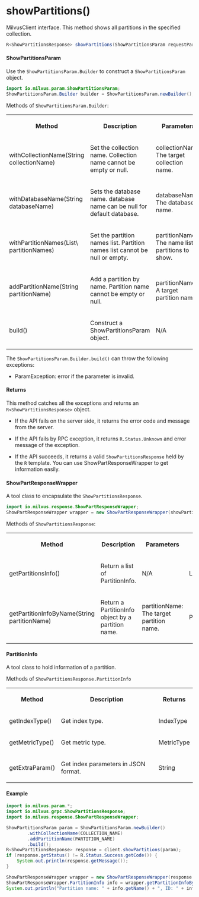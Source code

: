 # showPartitions()

MilvusClient interface. This method shows all partitions in the specified collection.

```java
R<ShowPartitionsResponse> showPartitions(ShowPartitionsParam requestParam);
```

#### ShowPartitionsParam

Use the `ShowPartitionsParam.Builder` to construct a `ShowPartitionsParam` object.

```java
import io.milvus.param.ShowPartitionsParam;
ShowPartitionsParam.Builder builder = ShowPartitionsParam.newBuilder();
```

Methods of `ShowPartitionsParam.Builder`:

<table>
    <tr>
        <th><p>Method</p></th>
        <th><p>Description</p></th>
        <th><p>Parameters</p></th>
    </tr>
    <tr>
        <td><p>withCollectionName(String collectionName)</p></td>
        <td><p>Set the collection name. Collection name cannot be empty or null.</p></td>
        <td><p>collectionName: The target collection name.</p></td>
    </tr>
    <tr>
        <td><p>withDatabaseName(String databaseName)</p></td>
        <td><p>Sets the database name. database name can be null for default database.</p></td>
        <td><p>databaseName: The database name.</p></td>
    </tr>
    <tr>
        <td><p>withPartitionNames(List\<String> partitionNames)</p></td>
        <td><p>Set the partition names list. Partition names list cannot be null or empty.</p></td>
        <td><p>partitionNames: The name list of partitions to show.</p></td>
    </tr>
    <tr>
        <td><p>addPartitionName(String partitionName)</p></td>
        <td><p>Add a partition by name. Partition name cannot be empty or null.</p></td>
        <td><p>partitionName: A target partition name.</p></td>
    </tr>
    <tr>
        <td><p>build()</p></td>
        <td><p>Construct a ShowPartitionsParam object.</p></td>
        <td><p>N/A</p></td>
    </tr>
</table>

The `ShowPartitionsParam.Builder.build()` can throw the following exceptions:

- ParamException: error if the parameter is invalid.

#### Returns

This method catches all the exceptions and returns an `R<ShowPartitionsResponse>` object.

- If the API fails on the server side, it returns the error code and message from the server.

- If the API fails by RPC exception, it returns `R.Status.Unknown` and error message of the exception.

- If the API succeeds, it returns a valid `ShowPartitionsResponse` held by the `R` template. You can use ShowPartResponseWrapper to get information easily.

#### ShowPartResponseWrapper

A tool class to encapsulate the `ShowPartitionsResponse`. 

```java
import io.milvus.response.ShowPartResponseWrapper;
ShowPartResponseWrapper wrapper = new ShowPartResponseWrapper(showPartitionsResponse);
```

Methods of `ShowPartitionsResponse`:

<table>
   <tr>
     <th><p><strong>Method</strong></p></th>
     <th><p><strong>Description</strong></p></th>
     <th><p><strong>Parameters</strong></p></th>
     <th><p><strong>Returns</strong></p></th>
   </tr>
   <tr>
     <td><p>getPartitionsInfo()</p></td>
     <td><p>Return a list of PartitionInfo.</p></td>
     <td><p>N/A</p></td>
     <td><p>List\<PartitionInfo></p></td>
   </tr>
   <tr>
     <td><p>getPartitionInfoByName(String partitionName)</p></td>
     <td><p>Return a PartitionInfo object by a partition name.</p></td>
     <td><p>partitionName: The target partition name.</p></td>
     <td><p>PartitionInfo</p></td>
   </tr>
</table>

#### PartitionInfo

A tool class to hold information of a partition.

Methods of `ShowPartitionsResponse.PartitionInfo`

<table>
   <tr>
     <th><p><strong>Method</strong></p></th>
     <th><p><strong>Description</strong></p></th>
     <th><p><strong>Returns</strong></p></th>
   </tr>
   <tr>
     <td><p>getIndexType()</p></td>
     <td><p>Get index type.</p></td>
     <td><p>IndexType</p></td>
   </tr>
   <tr>
     <td><p>getMetricType()</p></td>
     <td><p>Get metric type.</p></td>
     <td><p>MetricType</p></td>
   </tr>
   <tr>
     <td><p>getExtraParam()</p></td>
     <td><p>Get index parameters in JSON format.</p></td>
     <td><p>String</p></td>
   </tr>
</table>

#### Example

```java
import io.milvus.param.*;
import io.milvus.grpc.ShowPartitionsResponse;
import io.milvus.response.ShowPartResponseWrapper;

ShowPartitionsParam param = ShowPartitionsParam.newBuilder()
        .withCollectionName(COLLECTION_NAME)
        .addPartitionName(PARTITION_NAME)
        .build();
R<ShowPartitionsResponse> response = client.showPartitions(param);
if (response.getStatus() != R.Status.Success.getCode()) {
    System.out.println(response.getMessage());
}

ShowPartResponseWrapper wrapper = new ShowPartResponseWrapper(response.getData());
ShowPartResponseWrapper.PartitionInfo info = wrapper.getPartitionInfoByName("_default");
System.out.println("Partition name: " + info.getName() + ", ID: " + info.getId() + ", in-memory: " + info.getInMemoryPercentage() + "%");
```
